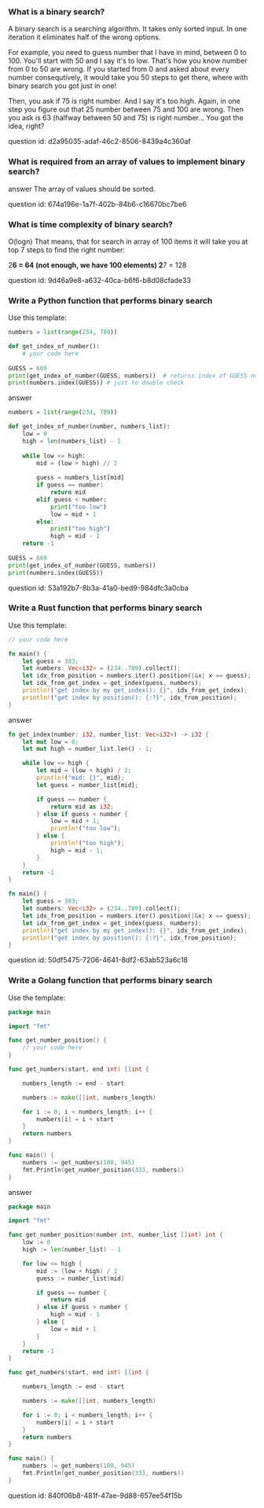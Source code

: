 ### What is a binary search?

A binary search is a searching algorithm.
It takes only sorted input. In one iteration
it eliminates half of the wrong options.

For example, you need to guess number that I 
have in mind, between 0 to 100. You'll start with 
50 and I say it's to low. That's how you know
number from 0 to 50 are wrong. If you started from 0
and asked about every number consequtively, it would 
take you 50 steps to get there, where with binary 
search you got just in one! 

Then, you ask if 75 is right number. And I say it's too
high. Again, in one step you figure out that 25 number between
75 and 100 are wrong. Then you ask is 63 
(halfway between 50 and 75) is right number... You 
got the idea, right? 

question id: d2a95035-adaf-46c2-8506-8439a4c360af


### What is required from an array of values to implement binary search?

answer
The array of values should be sorted.

question id: 674a196e-1a7f-402b-84b6-c16670bc7be6


### What is time complexity of binary search? 

O(logn) That means, that for search in array of 100 items it will
take you at top 7 steps to find the right number:

2**6 = 64 (not enough, we have 100 elements)
2**7 = 128

question id: 9d46a9e8-a632-40ca-b6f6-b8d08cfade33


### Write a Python function that performs binary search

Use this template:
```python
numbers = list(range(234, 789))

def get_index_of_number():
    # your code here
        
GUESS = 669
print(get_index_of_number(GUESS, numbers))  # returns index of GUESS number in numbers
print(numbers.index(GUESS)) # just to double check
```

answer

```python
numbers = list(range(234, 789))

def get_index_of_number(number, numbers_list):
    low = 0
    high = len(numbers_list) - 1
    
    while low <= high:
        mid = (low + high) // 2
        
        guess = numbers_list[mid]
        if guess == number:
            return mid
        elif guess < number:
            print("too low")
            low = mid + 1
        else:
            print("too high")
            high = mid - 1
    return -1
        
GUESS = 669
print(get_index_of_number(GUESS, numbers))
print(numbers.index(GUESS))
```

question id: 53a192b7-8b3a-41a0-bed9-984dfc3a0cba


### Write a Rust function that performs binary search

Use this template:
```rust
// your code here

fn main() {
    let guess = 383;
    let numbers: Vec<i32> = (234..789).collect();
    let idx_from_position = numbers.iter().position(|&x| x == guess);
    let idx_from_get_index = get_index(guess, numbers);
    println!("get index by my get_index(): {}", idx_from_get_index);
    println!("get index by position(): {:?}", idx_from_position);
}
```

answer

```rust
fn get_index(number: i32, number_list: Vec<i32>) -> i32 {
    let mut low = 0;
    let mut high = number_list.len() - 1;

    while low <= high {
        let mid = (low + high) / 2;
        println!("mid: {}", mid);
        let guess = number_list[mid];

        if guess == number {
            return mid as i32;
        } else if guess < number {
            low = mid + 1;
            println!("too low");
        } else {
            println!("too high");
            high = mid - 1;
        }
    }
    return -1
}

fn main() {
    let guess = 383;
    let numbers: Vec<i32> = (234..789).collect();
    let idx_from_position = numbers.iter().position(|&x| x == guess);
    let idx_from_get_index = get_index(guess, numbers);
    println!("get index by my get_index(): {}", idx_from_get_index);
    println!("get index by position(): {:?}", idx_from_position);
}
```

question id: 50df5475-7206-4641-8df2-63ab523a6c18


### Write a Golang function that performs binary search


Use the template:
```go
package main

import "fmt"

func get_number_position() {
    // your code here
}

func get_numbers(start, end int) []int {

	numbers_length := end - start

	numbers := make([]int, numbers_length)

	for i := 0; i < numbers_length; i++ {
		numbers[i] = i + start
	}
	return numbers
}

func main() {
	numbers := get_numbers(100, 945)
	fmt.Println(get_number_position(333, numbers))
}
```

answer
```go
package main

import "fmt"

func get_number_position(number int, number_list []int) int {
	low := 0
	high := len(number_list) - 1

	for low <= high {
		mid := (low + high) / 2
		guess := number_list[mid]

		if guess == number {
			return mid
		} else if guess > number {
			high = mid - 1
		} else {
			low = mid + 1
		}
	}
	return -1
}

func get_numbers(start, end int) []int {

	numbers_length := end - start

	numbers := make([]int, numbers_length)

	for i := 0; i < numbers_length; i++ {
		numbers[i] = i + start
	}
	return numbers
}

func main() {
	numbers := get_numbers(100, 945)
	fmt.Println(get_number_position(333, numbers))
}
```

question id: 840f06b8-481f-47ae-9d88-657ee54f15b
